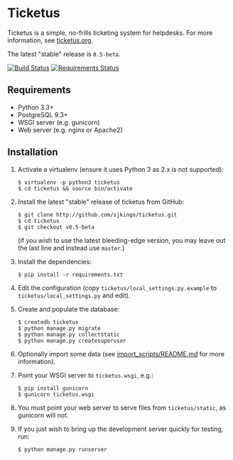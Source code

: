 Ticketus
========

Ticketus is a simple, no-frills ticketing system for helpdesks. For more information, see [ticketus.org](http://ticketus.org/).

The latest "stable" release is `0.5-beta`.

[![Build Status](https://travis-ci.org/sjkingo/ticketus.svg)](https://travis-ci.org/sjkingo/ticketus) [![Requirements Status](https://requires.io/github/sjkingo/ticketus/requirements.svg?branch=master)](https://requires.io/github/sjkingo/ticketus/requirements/?branch=master)

Requirements
------------

* Python 3.3+
* PostgreSQL 9.3+
* WSGI server (e.g. gunicorn)
* Web server (e.g. nginx or Apache2)

Installation
------------

1. Activate a virtualenv (ensure it uses Python 3 as 2.x is not supported):

   ```
   $ virtualenv -p python3 ticketus
   $ cd ticketus && source bin/activate
   ```

2. Install the latest "stable" release of ticketus from GitHub:

   ```
   $ git clone http://github.com/sjkingo/ticketus.git
   $ cd ticketus
   $ git checkout v0.5-beta
   ```

   (if you wish to use the latest bleeding-edge version, you may leave out the last line and instead use `master`.)

3. Install the dependencies:

   ```
   $ pip install -r requirements.txt
   ```

4. Edit the configuration (copy `ticketus/local_settings.py.example` to `ticketus/local_settings.py` and edit).

5. Create and populate the database:

   ```
   $ createdb ticketus
   $ python manage.py migrate
   $ python manage.py collectstatic
   $ python manage.py createsuperuser
   ```

6. Optionally import some data (see [import_scripts/README.md](https://github.com/sjkingo/ticketus/blob/master/import_scripts/README.md) for more information).

7. Point your WSGI server to `ticketus.wsgi`, e.g.:

   ```
   $ pip install gunicorn
   $ gunicorn ticketus.wsgi
   ```

8. You must point your web server to serve files from `ticketus/static`, as gunicorn will not.

9. If you just wish to bring up the development server quickly for testing, run:

   ```
   $ python manage.py runserver
   ```

